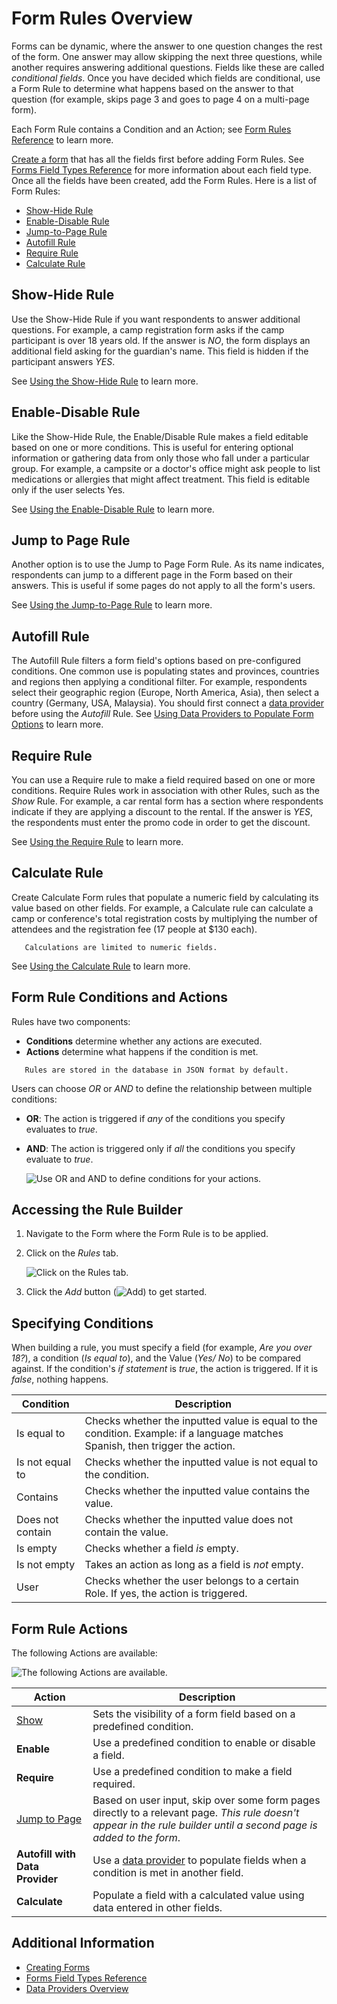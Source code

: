 # Form Rules Overview

Forms can be dynamic, where the answer to one question changes the rest of the form. One answer may allow skipping the next three questions, while another requires answering additional questions. Fields like these are called _conditional fields_. Once you have decided which fields are conditional, use a Form Rule to determine what happens based on the answer to that question (for example, skips page 3 and goes to page 4 on a multi-page form).

Each Form Rule contains a Condition and an Action; see [Form Rules Reference](./form-rules-overview.md) to learn more.

[Create a form](../creating-forms.md) that has all the fields first before adding Form Rules. See [Forms Field Types Reference](../forms-field-types-reference.md) for more information about each field type. Once all the fields have been created, add the Form Rules. Here is a list of Form Rules:

* [Show-Hide Rule](#show-hide-rule)
* [Enable-Disable Rule](#enable-disable-rule)
* [Jump-to-Page Rule](#jump-to-page-rule)
* [Autofill Rule](#autofill-rule)
* [Require Rule](#require-rule)
* [Calculate Rule](#calculate-rule)

## Show-Hide Rule

Use the Show-Hide Rule if you want respondents to answer additional questions. For example, a camp registration form asks if the camp participant is over 18 years old. If the answer is _NO_, the form displays an additional field asking for the guardian's name. This field is hidden if the participant answers _YES_.

See [Using the Show-Hide Rule](./form-rules/using-the-show-hide-rule.md) to learn more.

## Enable-Disable Rule

Like the Show-Hide Rule, the Enable/Disable Rule makes a field editable based on one or more conditions. This is useful for entering optional information or gathering data from only those who fall under a particular group. For example, a campsite or a doctor's office might ask people to list medications or allergies that might affect treatment. This field is editable only if the user selects Yes.

See [Using the Enable-Disable Rule](./form-rules/using-the-enable-disable-rule.md) to learn more.

## Jump to Page Rule

Another option is to use the Jump to Page Form Rule. As its name indicates, respondents can jump to a different page in the Form based on their answers. This is useful if some pages do not apply to all the form's users.

See [Using the Jump-to-Page Rule](./form-rules/using-the-jump-to-page-rule.md) to learn more.

## Autofill Rule

The Autofill Rule filters a form field's options based on pre-configured conditions. One common use is populating states and provinces, countries and regions then applying a conditional filter. For example, respondents select their geographic region (Europe, North America, Asia), then select a country (Germany, USA, Malaysia). You should first connect a [data provider](./data-providers-overview.md) before using the _Autofill_ Rule. See [Using Data Providers to Populate Form Options](./using-data-providers-to-populate-form-options.md) to learn more.

## Require Rule

You can use a Require rule to make a field required based on one or more conditions. Require Rules work in association with other Rules, such as the _Show_ Rule. For example, a car rental form has a section where respondents indicate if they are applying a discount to the rental. If the answer is _YES_, the respondents must enter the promo code in order to get the discount.

See [Using the Require Rule](./form-rules/using-the-require-rule.md) to learn more.

## Calculate Rule

Create Calculate Form rules that populate a numeric field by calculating its value based on other fields. For example, a Calculate rule can calculate a camp or conference's total registration costs by multiplying the number of attendees and the registration fee (17 people at $130 each).

```important::
   Calculations are limited to numeric fields.
```

See [Using the Calculate Rule](./form-rules/using-the-calculate-rule.md) to learn more.

## Form Rule Conditions and Actions

Rules have two components:

* **Conditions** determine whether any actions are executed.
* **Actions** determine what happens if the condition is met.

```note::
   Rules are stored in the database in JSON format by default.
```

Users can choose _OR_ or _AND_ to define the relationship between multiple conditions:

* **OR**: The action is triggered if _any_ of the conditions you specify evaluates to _true_.
* **AND**: The action is triggered only if *all* the conditions you specify evaluate to *true*.

    ![Use OR and AND to define conditions for your actions.](./form-rules-overview/images/01.png)

## Accessing the Rule Builder

1. Navigate to the Form where the Form Rule is to be applied.
1. Click on the _Rules_ tab.

    ![Click on the Rules tab.](./form-rules-overview/images/02.png)

1. Click the _Add_ button (![Add](../../../../../images/icon-add.png)) to get started.

## Specifying Conditions

When building a rule, you must specify a field (for example, _Are you over 18?_), a condition (_Is equal to_), and the Value (_Yes/ No_) to be compared against. If the condition's _if statement_ is _true_, the action is triggered. If it is _false_, nothing happens.

| Condition | Description |
| --- | --- |
| Is equal to | Checks whether the inputted value is equal to the condition. Example: if a language matches Spanish, then trigger the action.  |
| Is not equal to | Checks whether the inputted value is not equal to the condition. |
| Contains | Checks whether the inputted value contains the value. |
| Does not contain | Checks whether the inputted value does not contain the value. |
| Is empty | Checks whether a field *is* empty. |
| Is not empty | Takes an action as long as a field is *not* empty. |
| User | Checks whether the user belongs to a certain Role. If yes, the action is triggered. |

## Form Rule Actions

The following Actions are available:

![The following Actions are available.](./form-rules-overview/images/03.png)

| Action | Description |
| --- | --- |
| [Show](./using-the-show-hide-rule.md) | Sets the visibility of a form field based on a predefined condition. |
| **Enable** | Use a predefined condition to enable or disable a field. |
| **Require** | Use a predefined condition to make a field required. |
| [Jump to Page](./using-the-jump-to-page-rule.md) | Based on user input, skip over some form pages directly to a relevant page. _This rule doesn't appear in the rule builder until a second page is added to the form_. |
| **Autofill with Data Provider** | Use a [data provider](../using-data-providers-to-populate-form-options.md) to populate fields when a condition is met in another field. |
| **Calculate** | Populate a field with a calculated value using data entered in other fields. |

## Additional Information

* [Creating Forms](../creating-forms.md)
* [Forms Field Types Reference](../forms-field-types-reference.md)
* [Data Providers Overview](../data-providers-overview.md)
